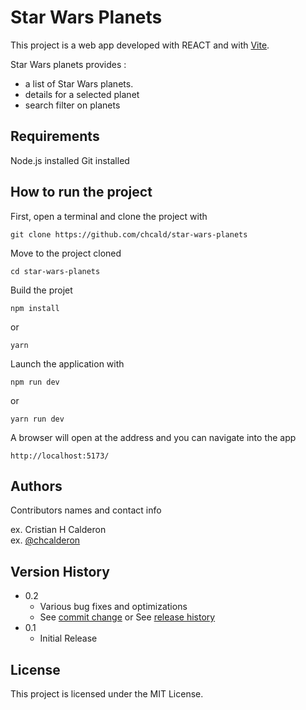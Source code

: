 # Star Wars Planets

This project is a web app developed with REACT and with [Vite](https://vitejs.dev/guide/).

Star Wars planets provides :

- a list of Star Wars planets.
- details for a selected planet
- search filter on planets

## Requirements

Node.js installed
Git installed

## How to run the project

First, open a terminal and clone the project with 
```
git clone https://github.com/chcald/star-wars-planets
```

Move to the project cloned
```
cd star-wars-planets
```

Build the projet
```
npm install
```
or
```
yarn
```

Launch the application with 
```
npm run dev
```
or
```
yarn run dev
```

A browser will open at the address and you can navigate into the app
```
http://localhost:5173/
```

## Authors

Contributors names and contact info

ex. Cristian H Calderon  
ex. [@chcalderon](https://twitter.com/chcalderon)

## Version History

* 0.2
    * Various bug fixes and optimizations
    * See [commit change]() or See [release history]()
* 0.1
    * Initial Release

## License

This project is licensed under the MIT License.